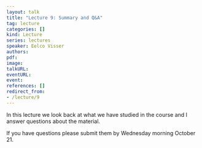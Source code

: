 ```yaml
---
layout: talk
title: "Lecture 9: Summary and Q&A"
tag: lecture
categories: []
kind: Lecture
series: lectures
speaker: Eelco Visser
authors:
pdf:
image:
talkURL:
eventURL:
event:
references: []
redirect_from:
- /lecture/9
---
```


In this lecture we look back at what we have studied in the course and I answer questions about the material.

If you have questions please submit them by Wednesday morning October 21.
